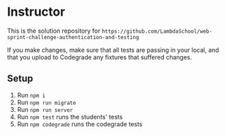 # Instructor

This is the solution repository for `https://github.com/LambdaSchool/web-sprint-challenge-authentication-and-testing`

If you make changes, make sure that all tests are passing in your local, and that you upload to Codegrade any fixtures that suffered changes.

## Setup

1. Run `npm i`
2. Run `npm run migrate`
3. Run `npm run server`
4. Run `npm test` runs the students' tests
5. Run `npm codegrade` runs the codegrade tests

